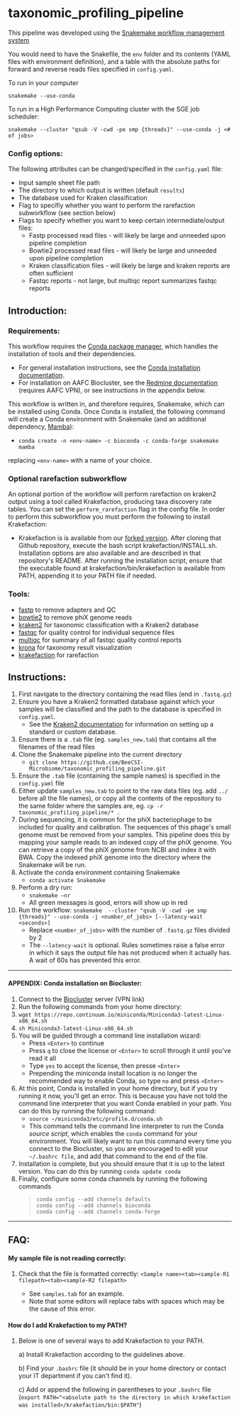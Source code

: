 # taxonomic_profiling_pipeline


This pipeline was developed using the [Snakemake workflow management system](https://snakemake.readthedocs.io/en/stable/)

You would need to have the Snakefile, the `env` folder and its contents (YAML files with environment definition), and a table with the absolute paths for forward and reverse reads files specified in `config.yaml`.

To run in your computer

`snakemake --use-conda`

To run in a High Performance Computing cluster with the SGE job scheduler:

`snakemake --cluster "qsub -V -cwd -pe smp {threads}" --use-conda -j <# of jobs>`

### Config options:
The following attributes can be changed/specified in the `config.yaml` file:  
- Input sample sheet file path  
- The directory to which output is written (default `results`)  
- The database used for Kraken classification
- Flag to specifiy whether you want to perform the rarefaction subworkflow (see section below)
- Flags to specify whether you want to keep certain intermediate/output files:  
    - Fastp processed read files - will likely be large and unneeded upon pipeline completion
    - Bowtie2 processed read files - will likely be large and unneeded upon pipeline completion
    - Kraken classification files - will likely be large and kraken reports are often sufficient
    - Fastqc reports - not large, but multiqc report summarizes fastqc reports

## Introduction:
### Requirements:
This workflow requires the [Conda package manager](https://docs.conda.io/en/latest/), which handles the installation of tools and their dependencies.
- For general installation instructions, see the [Conda installation documentation](https://conda.io/projects/conda/en/latest/user-guide/install/index.html).
- For installation on AAFC Biocluster, see the [Redmine documentation](https://redmine.biodiversity.agr.gc.ca/projects/biocluster/wiki/Installing_Conda) (requires AAFC VPN), or see instructions in the appendix below.

This workflow is written in, and therefore requires, Snakemake, which can be installed using Conda. Once Conda is installed, the following command will create a Conda environment with Snakemake (and an additional dependency, [Mamba](https://github.com/mamba-org/mamba)):
- `conda create -n <env-name> -c bioconda -c conda-forge snakemake mamba`

replacing `<env-name>` with a name of your choice.

### Optional rarefaction subworkflow
An optional portion of the workflow will perform rarefaction on kraken2 output using a tool called Krakefaction, producing taxa discovery rate tables. You can set the `perform_rarefaction` flag in the config file. In order to perform this subworkflow you must perform the following to install Krakefaction:  
- Krakefaction is is available from our [forked version](https://github.com/BeeCSI-Microbiome/krakefaction?organization=BeeCSI-Microbiome&organization=BeeCSI-Microbiome). After cloning that Github repository, execute the bash script krakefaction/INSTALL.sh. Installation options are also available and are described in that repository's README. After running the installation script, ensure that the executable found at krakefaction/bin/krakefaction is available from PATH, appending it to your PATH file if needed.

### Tools:
- [fastp](https://github.com/OpenGene/fastp) to remove adapters and QC
- [bowtie2](https://github.com/BenLangmead/bowtie2) to remove phiX genome reads
- [kraken2](https://github.com/DerrickWood/kraken2/wiki) for taxonomic classification with a Kraken2 database
- [fastqc](https://www.bioinformatics.babraham.ac.uk/projects/fastqc/) for quality control for individual sequence files
- [multiqc](https://github.com/ewels/MultiQC) for summary of all fastqc quality control reports
- [krona](https://github.com/marbl/Krona/wiki) for taxonomy result visualization
- [krakefaction](https://github.com/BeeCSI-Microbiome/krakefaction?organization=BeeCSI-Microbiome&organization=BeeCSI-Microbiome) for rarefaction


## Instructions:
1.	First navigate to the directory containing the read files (end in `.fastq.gz`)
2.	Ensure you have a Kraken2 formatted database against which your samples will be classified and the path to the database is specified in `config.yaml`.  
    - See the [Kraken2 documentation](https://github.com/DerrickWood/kraken2/blob/master/docs/MANUAL.markdown#standard-kraken-2-database) for information on setting up a standard or custom database.
4.	Ensure there is a `.tab` file (eg. `samples_new.tab`) that contains all the filenames of the read files
5.	Clone the Snakemake pipeline into the current directory
    - `git clone https://github.com/BeeCSI-Microbiome/taxonomic_profiling_pipeline.git`
6.	Ensure the `.tab` file (containing the sample names) is specified in the `config.yaml` file
7.	Either update `samples_new.tab` to point to the raw data files (eg. add `../` before all the file names), or copy all the contents of the repository to the same folder where the samples are, eg. `cp -r taxonomic_profiling_pipeline/* .`
8.	During sequencing, it is common for the phiX bacteriophage to be included for quality and calibration. The sequences of this phage's small genome must be removed from your samples. This pipeline does this by mapping your sample reads to an indexed copy of the phiX genome. You can retrieve a copy of the phiX genome from NCBI and index it with BWA. Copy the indexed phiX genome into the directory where the Snakemake will be run.   
9.	Activate the conda environment containing Snakemake
    - `conda activate Snakemake`
10.	Perform a dry run: 
    - `snakemake –nr`
    - All green messages is good, errors will show up in red
11.	Run the workflow: `snakemake  --cluster "qsub -V -cwd -pe smp {threads}" --use-conda -j <number_of_jobs> [--latency-wait <seconds>]`
    - Replace `<number_of_jobs>` with the number of `.fastq.gz` files divided by 2
    - The `--latency-wait` is optional. Rules sometimes raise a false error in which it says the output file has not produced when it actually has. A wait of 60s has prevented this error.

---

#### APPENDIX: Conda installation on Biocluster:
1.  Connect to the [Biocluster](https://redmine.biodiversity.agr.gc.ca/projects/biocluster/wiki/Connecting_to_the_biocluster) server (VPN link)
2.  Run the following commands from your home directory:  
3. `wget https://repo.continuum.io/miniconda/Miniconda3-latest-Linux-x86_64.sh`  
4. `sh Miniconda3-latest-Linux-x86_64.sh`  
5. You will be guided through a command line installation wizard:  
    - Press `<Enter>` to continue  
    - Press `q` to close the license or `<Enter>` to scroll through it until you've read it all  
    - Type `yes` to accept the license, then presse `<Enter>`  
    - Prepending the miniconda install location is no longer the recommended way to enable Conda, so type `no` and press `<Enter>`  
6. At this point, Conda is installed in your home directory, but if you try running it now, you'll get an error. This is because you have not told the command line interpreter that you want Conda enabled in your path. You can do this by running the following command:  
    - `source ~/miniconda3/etc/profile.d/conda.sh`  
    - This command tells the command line interpreter to run the Conda _source script_, which enables the `conda` command for your environment. You will likely want to run this command every time you connect to the Biocluster, so you are encouraged to edit your `~/.bashrc file`, and add that command to the end of the file.  
7. Installation is complete, but you should ensure that it is up to the latest version. You can do this by running `conda update conda`  
8. Finally, configure some conda channels by running the following commands  
    > `conda config --add channels defaults`    
    > `conda config --add channels bioconda`    
    > `conda config --add channels conda-forge`

---

## FAQ:
#### My sample file is not reading correctly:
1) Check that the file is formatted correctly: `<Sample name><tab><sample-R1 filepath><tab><sample-R2 filepath>` 

    - See `samples.tab` for an example. 
    - Note that some editors will replace tabs with spaces which may be the cause of this error. 

#### How do I add Krakefaction to my PATH?
1) Below is one of several ways to add Krakefaction to your PATH. 

    a) Install Krakefaction according to the guidelines above.
    
    b) Find your `.bashrc` file (it should be in your home directory or contact your IT department if you can't find it).
    
    c) Add or append the following in parentheses to your `.bashrc` file (`export PATH="<absolute path to the directory in which krakefaction was installed>/krakefaction/bin:$PATH"`)

